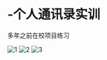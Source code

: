 # -个人通讯录实训
多年之前在校项目练习


![1](https://github.com/TangHanF/My-Address-List/img/1.png)
![2](https://github.com/TangHanF/My-Address-List/img/2.png)
![3](https://github.com/TangHanF/My-Address-List/img/3.png)
